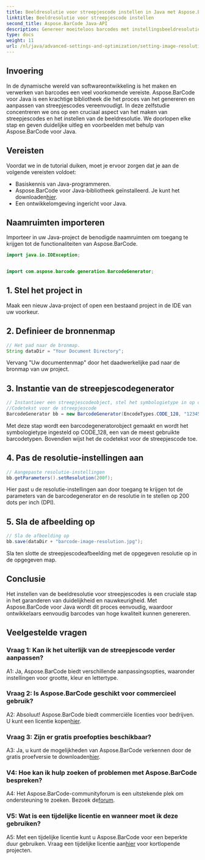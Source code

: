 ```yaml
---
title: Beeldresolutie voor streepjescode instellen in Java met Aspose.BarCode
linktitle: Beeldresolutie voor streepjescode instellen
second_title: Aspose.BarCode Java-API
description: Genereer moeiteloos barcodes met instellingsbeeldresolutie in Java met Aspose.BarCode. Pas instellingen aan voor duidelijkheid en precisie.
type: docs
weight: 11
url: /nl/java/advanced-settings-and-optimization/setting-image-resolution-barcode/
---
```

## Invoering

In de dynamische wereld van softwareontwikkeling is het maken en verwerken van barcodes een veel voorkomende vereiste. Aspose.BarCode voor Java is een krachtige bibliotheek die het proces van het genereren en aanpassen van streepjescodes vereenvoudigt. In deze zelfstudie concentreren we ons op een cruciaal aspect van het maken van streepjescodes en het instellen van de beeldresolutie. We doorlopen elke stap en geven duidelijke uitleg en voorbeelden met behulp van Aspose.BarCode voor Java.

## Vereisten

Voordat we in de tutorial duiken, moet je ervoor zorgen dat je aan de volgende vereisten voldoet:

- Basiskennis van Java-programmeren.
-  Aspose.BarCode voor Java-bibliotheek geïnstalleerd. Je kunt het downloaden[hier](https://releases.aspose.com/barcode/java/).
- Een ontwikkelomgeving ingericht voor Java.

## Naamruimten importeren

Importeer in uw Java-project de benodigde naamruimten om toegang te krijgen tot de functionaliteiten van Aspose.BarCode.

```java
import java.io.IOException;


import com.aspose.barcode.generation.BarcodeGenerator;
```

## 1. Stel het project in

Maak een nieuw Java-project of open een bestaand project in de IDE van uw voorkeur.

## 2. Definieer de bronnenmap

```java
// Het pad naar de bronmap.
String dataDir = "Your Document Directory";
```

Vervang "Uw documentenmap" door het daadwerkelijke pad naar de bronmap van uw project.

## 3. Instantie van de streepjescodegenerator

```java
// Instantieer een streepjescodeobject, stel het symbologietype in op code128 en stel de in
//Codetekst voor de streepjescode
BarcodeGenerator bb = new BarcodeGenerator(EncodeTypes.CODE_128, "1234567");
```

Met deze stap wordt een barcodegeneratorobject gemaakt en wordt het symbologietype ingesteld op CODE_128, een van de meest gebruikte barcodetypen. Bovendien wijst het de codetekst voor de streepjescode toe.

## 4. Pas de resolutie-instellingen aan

```java
// Aangepaste resolutie-instellingen
bb.getParameters().setResolution(200f);
```

Hier past u de resolutie-instellingen aan door toegang te krijgen tot de parameters van de barcodegenerator en de resolutie in te stellen op 200 dots per inch (DPI).

## 5. Sla de afbeelding op

```java
// Sla de afbeelding op
bb.save(dataDir + "barcode-image-resolution.jpg");
```

Sla ten slotte de streepjescodeafbeelding met de opgegeven resolutie op in de opgegeven map.

## Conclusie

Het instellen van de beeldresolutie voor streepjescodes is een cruciale stap in het garanderen van duidelijkheid en nauwkeurigheid. Met Aspose.BarCode voor Java wordt dit proces eenvoudig, waardoor ontwikkelaars eenvoudig barcodes van hoge kwaliteit kunnen genereren.

## Veelgestelde vragen

### Vraag 1: Kan ik het uiterlijk van de streepjescode verder aanpassen?

A1: Ja, Aspose.BarCode biedt verschillende aanpassingsopties, waaronder instellingen voor grootte, kleur en lettertype.

### Vraag 2: Is Aspose.BarCode geschikt voor commercieel gebruik?

 A2: Absoluut! Aspose.BarCode biedt commerciële licenties voor bedrijven. U kunt een licentie kopen[hier](https://purchase.aspose.com/buy).

### Vraag 3: Zijn er gratis proefopties beschikbaar?

 A3: Ja, u kunt de mogelijkheden van Aspose.BarCode verkennen door de gratis proefversie te downloaden[hier](https://releases.aspose.com/).

### V4: Hoe kan ik hulp zoeken of problemen met Aspose.BarCode bespreken?

 A4: Het Aspose.BarCode-communityforum is een uitstekende plek om ondersteuning te zoeken. Bezoek de[forum](https://forum.aspose.com/c/barcode/13).

### V5: Wat is een tijdelijke licentie en wanneer moet ik deze gebruiken?

 A5: Met een tijdelijke licentie kunt u Aspose.BarCode voor een beperkte duur gebruiken. Vraag een tijdelijke licentie aan[hier](https://purchase.aspose.com/temporary-license/) voor kortlopende projecten.